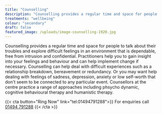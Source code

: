 ```yaml
---
title: "Counselling"
description: "Counselling provides a regular time and space for people to talk about their troubles and explore difficult feelings in an environment that is dependable."
treatments: "wellbeing"
colour: "secondary"
draft: false
featured_image: /uploads/image-counselling-1920.jpg
---
```


Counselling provides a regular time and space for people to talk about their troubles and explore difficult feelings in an environment that is dependable, free from intrusion and confidential.   Practitioners help you to gain insight into your feelings and behaviour and can help implement change if necessary.  Counselling can help deal with difficult experiences such as a relationship breakdown, bereavement or redundancy. Or you may want help dealing with feelings of sadness, depression, anxiety or low self-worth that don't seem to be connected to any particular event. Counsellors at the centre practice a range of approaches including phsycho dynamic, cognitive behavioural therapy and humanistic therapy. 

{{< cta button="Ring Now" link="tel:01494791288">}}
For enquiries call [01494 791288](tel:01494791288)
{{< /cta >}}
